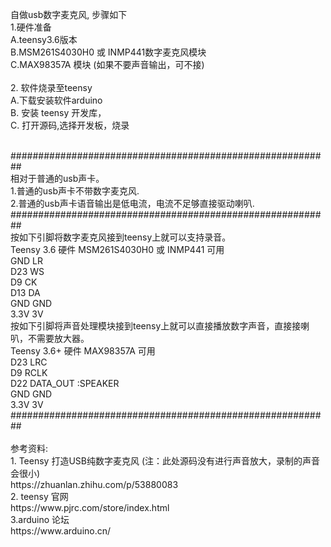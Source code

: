 
自做usb数字麦克风, 步骤如下 <br/> 
1.硬件准备<br/>
   A.teensy3.6版本<br/>
   B.MSM261S4030H0 或 INMP441数字麦克风模块<br/>
   C.MAX98357A 模块 (如果不要声音输出，可不接)<br/> <br/>
2. 软件烧录至teensy <br/>
    A.下载安装软件arduino<br/>
    B. 安装 teensy 开发库，<br/>
    C. 打开源码,选择开发板，烧录<br/>

  <br/>
  ########################################################## <br/>
  相对于普通的usb声卡。 <br/> 
  1.普通的usb声卡不带数字麦克风. <br/>
  2.普通的usb声卡语音输出是低电流，电流不足够直接驱动喇叭. <br/>
  ########################################################## <br/>
  按如下引脚将数字麦克风接到teensy上就可以支持录音。 <br/>
  Teensy 3.6 硬件 MSM261S4030H0 或 INMP441 可用 <br/>
  GND LR <br/>
  D23 WS <br/>
  D9  CK <br/>
  D13 DA <br/>
  GND GND <br/>
  3.3V 3V <br/>
  按如下引脚将声音处理模块接到teensy上就可以直接播放数字声音，直接接喇叭，不需要放大器。 <br/>
  Teensy 3.6+ 硬件 MAX98357A 可用 <br/>
  D23 LRC <br/>
  D9  RCLK <br/>
  D22 DATA_OUT :SPEAKER <br/>
  GND GND <br/>
  3.3V 3V <br/>
  ########################################################## <br/>
 <br/>
参考资料:<br/>
    1. Teensy 打造USB纯数字麦克风 (注：此处源码没有进行声音放大，录制的声音会很小)<br/>
    https://zhuanlan.zhihu.com/p/53880083<br/>
    2. teensy 官网<br/>
    https://www.pjrc.com/store/index.html<br/>
    3.arduino 论坛<br/>
    https://www.arduino.cn/<br/>
